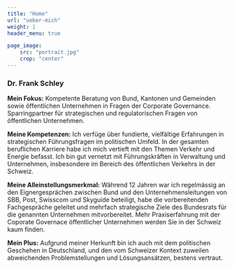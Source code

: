 ```yaml
---
title: "Home"
url: "ueber-mich"
weight: 1
header_menu: true

page_image:
    src: "portrait.jpg"
    crop: "center"
---
```

### Dr. Frank Schley
**Mein Fokus:**
Kompetente Beratung von Bund, Kantonen und Gemeinden sowie öffentlichen Unternehmen in Fragen der Corporate Governance. Sparringpartner für strategischen und regulatorischen Fragen von öffentlichen Unternehmen. 

**Meine Kompetenzen:**
Ich verfüge über fundierte, vielfältige Erfahrungen in strategischen Führungsfragen im politischen Umfeld. In der gesamten beruflichen Karriere habe ich mich vertieft mit den Themen Verkehr und Energie befasst. Ich bin gut vernetzt mit Führungskräften in Verwaltung und Unternehmen, insbesondere im Bereich des öffentlichen Verkehrs in der Schweiz. 

**Meine Alleinstellungsmerkmal:**
Während 12 Jahren war ich regelmässig an den Eignergesprächen zwischen Bund und den Unternehmensleitungen von SBB, Post, Swisscom und Skyguide beteiligt, habe die vorbereitenden Fachgespräche geleitet und mehrfach strategische Ziele des Bundesrats für die genannten Unternehmen mitvorbereitet. Mehr Praxiserfahrung mit der Coporate Governace öffentlicher Unternehmen werden Sie in der Schweiz kaum finden.

**Mein Plus:**
Aufgrund meiner Herkunft bin ich auch mit dem politischen Geschehen in Deutschland, und den vom Schweizer Kontext zuweilen abweichenden Problemstellungen und Lösungsansätzen, bestens vertraut. 
